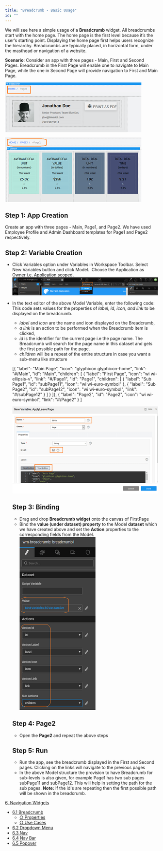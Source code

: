 ```yaml
---
title: "Breadcrumb - Basic Usage"
id: ""
---
```


We will see here a simple usage of a **Breadcrumb** widget. All breadcrumbs start with the home page. The home page is the first level because it’s the user’s starting point. Displaying the home page first helps users recognize the hierarchy. Breadcrumbs are typically placed, in horizontal form, under the masthead or navigation of a website.

**Scenario**: Consider an app with three pages - Main, First and Second Pages. Breadcrumb in the First Page will enable one to navigate to Main Page, while the one in Second Page will provide navigation to First and Main Page.

[![](/learn/assets/bc_run1.png)](/learn/assets/bc_run1.png)

[![](/learn/assets/bc_run2.png)](/learn/assets/bc_run2.png)

## Step 1: App Creation

Create an app with three pages - Main, Page1, and Page2. We have used Employee Profile and Admin Dashboard templates for Page1 and Page2 respectively.

## Step 2: Variable Creation

- Click Variables option under Variables in Workspace Toolbar. Select New Variables button and click Model.  Choose the Application as Owner i.e. Application scoped. [![](/learn/assets/Var_create.png)](/learn/assets/Var_create.png)
- In the text editor of the above Model Variable, enter the following code: This code sets values for the properties of _label, id, icon, and link_ to be displayed on the breadcrumb.
    
    - _label_ and _icon_ are the name and icon displayed on the Breadcrumb,
    - _a link_ is an action to be performed when the Breadcrumb item is clicked,
    - _id_ is the identifier for the current page i.e the page name. The Breadcrumb will search for the page name in this dataset and gets the first possible path for the page.
    - _children_ will be a repeat of the entire structure in case you want a sub-menu like structure
    
    \[{
      "label": "Main Page",
      "icon": "glyphicon glyphicon-home",
      "link": "#/Main",
      "id": "Main",
      "children": \[
        {
          "label": "First Page",
          "icon": "wi wi-ellipsis-v",
          "link": "#/Page1",
          "id": "Page1",
          "children": \[
            {
              "label": "Sub Page1",
              "id": "subPage11",
              "icon": "wi wi-euro-symbol"
            },
            {
              "label": "Sub Page2",
              "id": "subPage12",
              "icon": "wi wi-euro-symbol",
              "link": "#/subPage12"
            }
          \]
        }
        \]},
        {
          "label": "Page2",
          "id": "Page2",
          "icon": "wi wi-euro-symbol",
          "link": "#/Page2"
        }
      \]
    
    [![](/learn/assets/bc_var.png)](/learn/assets/bc_var.png)
    
    ## Step 3: Binding
    
    - Drag and drop **Breadcrumb widget** onto the canvas of FirstPage
    - Bind the **value (under dataset) property** to the Model **dataset** which we have created above and set the **Action** properties to the corresponding fields from the Model. [![](/learn/assets/bc_props.png)](/learn/assets/bc_props.png)
    
    ## Step 4: Page2
    
    - Open the **Page2** and repeat the above steps
    
    ## Step 5: Run
    
    - Run the app, see the breadcrumb displayed in the First and Second pages. Clicking on the links will navigate to the previous pages
    - In the above Model structure the provision to have Breadcrumb for sub-levels is also given, for example Page1 has two sub pages subPage11 and subPage12. This will help in setting the path for the sub pages. **Note:** If the id's are repeating then the first possible path will be shown in the breadcrumb.

[6\. Navigation Widgets](/learn/app-development/widgets/widget-library/#nav-widgets)

- [6.1 Breadcrumb](/learn/app-development/widgets/navigation/breadcrumb/)
    - [○ Properties](/learn/app-development/widgets/navigation/breadcrumb/#properties)
    - [○ Use Cases](/learn/app-development/widgets/navigation/breadcrumb-use-cases/)
- [6.2 Dropdown Menu](/learn/app-development/widgets/navigation/dropdown-menu/)
- [6.3 Nav](/learn/app-development/widgets/navigation/nav/)
- [6.4 Nav Bar](/learn/app-development/widgets/navigation/nav-bar/)
- [6.5 Popover](/learn/app-development/widgets/navigation/popover/)
